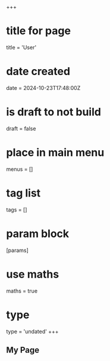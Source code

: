 +++
# title for page
title = 'User'
# date created
date = 2024-10-23T17:48:00Z
# is draft to not build
draft = false
# place in main menu
menus = []
# tag list
tags = []
# param block
[params]
# use maths
maths = true
# type
type = 'undated'
+++

## My Page
